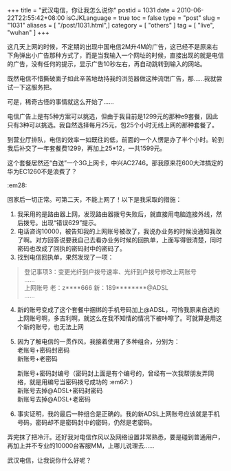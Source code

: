 +++
title = "武汉电信，你让我怎么说你"
postid = 1031
date = 2010-06-22T22:55:42+08:00
isCJKLanguage = true
toc = false
type = "post"
slug = "1031"
aliases = [ "/post/1031.html",]
category = [ "others" ]
tag = [ "live", "wuhan" ]
+++


这几天上网的时候，不定期的出现中国电信2M升4M的广告，这已经不是原来右下角弹出小广告那种方式了，而是当我输入一个网址的时候，直接出现的就是电信的广告，没有任何的提示，显示广告10秒左右，再自动跳转到输入的网站。

既然电信不惜撕破面子如此辛苦地劫持我的浏览器做这种流氓广告，那……我就尝试一下这服务把。

可是，稀奇古怪的事情就这么开始了……<!--more-->

电信广告上是有5种方案可以挑选，但由于我目前是1299元的那种e9套餐，因此只有3种可以挑选。我自然选择每月25元，包25个小时无线上网的那种套餐了。

到营业厅排队，电信的效率一如既往的低，前面的一个人愣是办了半个小时。轮到我后补交了一年套餐费1299，再加上25\*12，一共1599元。

这个套餐居然还“白送”一个3G上网卡，中兴AC2746。那我原来花600大洋搞定的华为EC1260不是浪费了？

:em28:

回家后一切正常。可第二天，不能上网了！以下是我采取的措施：

1.  我采用的是路由器上网，发现路由器拨号失败后，就直接用电脑连接外线，然后拨号。出现“错误629”提示。
2.  电话咨询10000，被告知我的上网账号被改了，我说办业务的时候没通知我改了啊。对方回答说要我自己去看办业务时候的回执单，上面写得很清楚，同时密码也改成了回执的密码封中的密码了。
3.  找到电信回执单，果然发现了一项：  

   > 登记事项3：变更光纤到户拨号速率、光纤到户拨号修改上网账号  
   >  ……  
   >  上网账号 老：z\*\*\*\*666 新：189\*\*\*\*\*\*\*\*@ADSL  
   >  ……

4.  新的账号变成了这个套餐中捆绑的手机号码加上@ADSL，可怜我原来自选的上网账号啊，多吉利啊，就这么在我不知情的情况下被咔嚓了。可就算是用这个新的账号，也无法上网
5.  因为了解电信的一贯作风，我接着使用了多种组合，分别为：  
    老账号+密码封密码  
    新账号+老密码  

    新账号+密码封编号（密码封上面是有个编号的，曾经有一次我帮朋友弄网络，就是用编号当密码拨号成功的
    :em67: ）  
    新账号去掉@ADSL+密码封密码  
    新账号去掉@ADSL+老密码
6.  事实证明，我的最后一种组合是正确的。我的新ADSL上网账号应该就是手机号码，密码却不是密码封中的密码，仍然是老密码。

弄完抹了把冷汗。还好我对电信作风以及网络设置非常熟悉，要是碰到普通用户，再加上并不专业的10000台客服MM，上哪儿说理去……

武汉电信，让我说你什么好呢？
